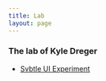 ```yaml
---
title: Lab
layout: page
---
```


### The lab of Kyle Dreger

- [Svbtle UI Experiment](svbtle-experiment.html)